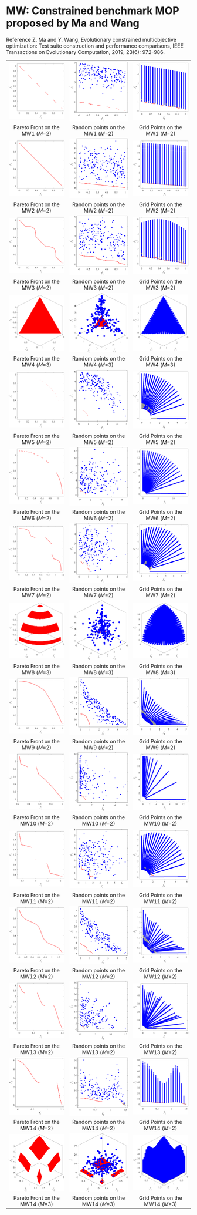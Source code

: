 # MW: Constrained benchmark MOP proposed by Ma and Wang
Reference
Z. Ma and Y. Wang, Evolutionary constrained multiobjective optimization: Test suite construction and performance comparisons, IEEE Transactions on Evolutionary Computation, 2019, 23(6): 972-986.

||||
|:-:|:-:|:-:|
|![](../../image/MW1_M2_PF.png)|![](../../image/MW1_M2_Rand.png)|![](../../image/MW1_M2_Grid.png)|
|Pareto Front on the MW1 (_M_=2)|Random points on the MW1 (_M_=2)|Grid Points on the MW1 (_M_=2)|
|![](../../image/MW2_M2_PF.png)|![](../../image/MW2_M2_Rand.png)|![](../../image/MW2_M2_Grid.png)|
|Pareto Front on the MW2 (_M_=2)|Random points on the MW2 (_M_=2)|Grid Points on the MW2 (_M_=2)|
|![](../../image/MW3_M2_PF.png)|![](../../image/MW3_M2_Rand.png)|![](../../image/MW3_M2_Grid.png)|
|Pareto Front on the MW3 (_M_=2)|Random points on the MW3 (_M_=2)|Grid Points on the MW3 (_M_=2)|
|![](../../image/MW4_M3_PF.png)|![](../../image/MW4_M3_Rand.png)|![](../../image/MW4_M3_Grid.png)|
|Pareto Front on the MW4 (_M_=3)|Random points on the MW4 (_M_=3)|Grid Points on the MW4 (_M_=3)|
|![](../../image/MW5_M2_PF.png)|![](../../image/MW5_M2_Rand.png)|![](../../image/MW5_M2_Grid.png)|
|Pareto Front on the MW5 (_M_=2)|Random points on the MW5 (_M_=2)|Grid Points on the MW5 (_M_=2)|
|![](../../image/MW6_M2_PF.png)|![](../../image/MW6_M2_Rand.png)|![](../../image/MW6_M2_Grid.png)|
|Pareto Front on the MW6 (_M_=2)|Random points on the MW6 (_M_=2)|Grid Points on the MW6 (_M_=2)|
|![](../../image/MW7_M2_PF.png)|![](../../image/MW7_M2_Rand.png)|![](../../image/MW7_M2_Grid.png)|
|Pareto Front on the MW7 (_M_=2)|Random points on the MW7 (_M_=2)|Grid Points on the MW7 (_M_=2)|
|![](../../image/MW8_M3_PF.png)|![](../../image/MW8_M3_Rand.png)|![](../../image/MW8_M3_Grid.png)|
|Pareto Front on the MW8 (_M_=3)|Random points on the MW8 (_M_=3)|Grid Points on the MW8 (_M_=3)|
|![](../../image/MW9_M2_PF.png)|![](../../image/MW9_M2_Rand.png)|![](../../image/MW9_M2_Grid.png)|
|Pareto Front on the MW9 (_M_=2)|Random points on the MW9 (_M_=2)|Grid Points on the MW9 (_M_=2)|
|![](../../image/MW10_M2_PF.png)|![](../../image/MW10_M2_Rand.png)|![](../../image/MW10_M2_Grid.png)|
|Pareto Front on the MW10 (_M_=2)|Random points on the MW10 (_M_=2)|Grid Points on the MW10 (_M_=2)|
|![](../../image/MW11_M2_PF.png)|![](../../image/MW11_M2_Rand.png)|![](../../image/MW11_M2_Grid.png)|
|Pareto Front on the MW11 (_M_=2)|Random points on the MW11 (_M_=2)|Grid Points on the MW11 (_M_=2)|
|![](../../image/MW12_M2_PF.png)|![](../../image/MW12_M2_Rand.png)|![](../../image/MW12_M2_Grid.png)|
|Pareto Front on the MW12 (_M_=2)|Random points on the MW12 (_M_=2)|Grid Points on the MW12 (_M_=2)|
|![](../../image/MW13_M2_PF.png)|![](../../image/MW13_M2_Rand.png)|![](../../image/MW13_M2_Grid.png)|
|Pareto Front on the MW13 (_M_=2)|Random points on the MW13 (_M_=2)|Grid Points on the MW13 (_M_=2)|
|![](../../image/MW14_M2_PF.png)|![](../../image/MW14_M2_Rand.png)|![](../../image/MW14_M2_Grid.png)|
|Pareto Front on the MW14 (_M_=2)|Random points on the MW14 (_M_=2)|Grid Points on the MW14 (_M_=2)|
|![](../../image/MW14_M3_PF.png)|![](../../image/MW14_M3_Rand.png)|![](../../image/MW14_M3_Grid.png)|
|Pareto Front on the MW14 (_M_=3)|Random points on the MW14 (_M_=3)|Grid Points on the MW14 (_M_=3)|
